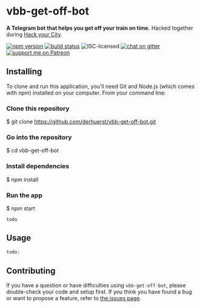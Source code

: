 # vbb-get-off-bot

**A Telegram bot that helps you get off your train on time.** Hacked together during [Hack your City](http://www.hackyourcity.de/berlin/).

[![npm version](https://img.shields.io/npm/v/vbb-get-off-bot.svg)](https://www.npmjs.com/package/vbb-get-off-bot)
[![build status](https://img.shields.io/travis/derhuerst/vbb-get-off-bot.svg)](https://travis-ci.org/derhuerst/vbb-get-off-bot)
![ISC-licensed](https://img.shields.io/github/license/derhuerst/vbb-get-off-bot.svg)
[![chat on gitter](https://badges.gitter.im/derhuerst.svg)](https://gitter.im/derhuerst)
[![support me on Patreon](https://img.shields.io/badge/support%20me-on%20patreon-fa7664.svg)](https://patreon.com/derhuerst)

## Installing

To clone and run this application, you'll need Git and Node.js (which comes with npm) installed on your computer. From your command line:

### Clone this repository

$ git clone https://github.com/derhuerst/vbb-get-off-bot.git

### Go into the repository

$ cd vbb-get-off-bot

### Install dependencies

$ npm install

### Run the app

$ npm start

```shell
todo
```

## Usage

```js
todo;
```

## Contributing

If you have a question or have difficulties using `vbb-get-off-bot`, please double-check your code and setup first. If you think you have found a bug or want to propose a feature, refer to [the issues page](https://github.com/derhuerst/vbb-get-off-bot/issues).
